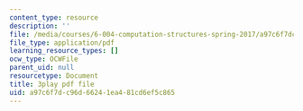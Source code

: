 ```yaml
---
content_type: resource
description: ''
file: /media/courses/6-004-computation-structures-spring-2017/a97c6f7dc96d66241ea481cd6ef5c865_wP-ODG_e1i0.pdf
file_type: application/pdf
learning_resource_types: []
ocw_type: OCWFile
parent_uid: null
resourcetype: Document
title: 3play pdf file
uid: a97c6f7d-c96d-6624-1ea4-81cd6ef5c865
---
```

